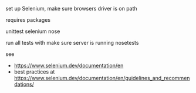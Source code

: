 set up Selenium, make sure browsers driver is on path

requires packages

unittest
selenium
nose


run all tests with 
make sure server is running
nosetests


see 
* https://www.selenium.dev/documentation/en
* best practices at https://www.selenium.dev/documentation/en/guidelines_and_recommendations/

